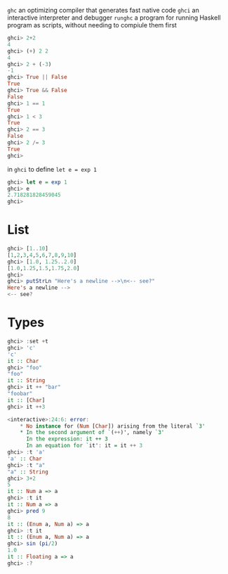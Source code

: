 
`ghc` an optimizing compiler that generates fast native code
`ghci` an interactive interpreter and debugger
`runghc` a program for running Haskell program as scripts, without needing to compiule them first

```haskell
ghci> 2+2
4
ghci> (+) 2 2
4
ghci> 2 + (-3)
-1
ghci> True || False
True
ghci> True && False
False
ghci> 1 == 1
True
ghci> 1 < 3
True
ghci> 2 == 3
False
ghci> 2 /= 3
True
ghci>
```

in `ghci` to define `let e = exp 1`
```haskell
ghci> let e = exp 1
ghci> e
2.718281828459045
ghci>
```

# List
```haskell
ghci> [1..10]
[1,2,3,4,5,6,7,8,9,10]
ghci> [1.0, 1.25..2.0]
[1.0,1.25,1.5,1.75,2.0]
ghci>
ghci> putStrLn "Here's a newline -->\n<-- see?"
Here's a newline -->
<-- see?
```

# Types
```haskell
ghci> :set +t
ghci> 'c'
'c'
it :: Char
ghci> "foo"
"foo"
it :: String
ghci> it ++ "bar"
"foobar"
it :: [Char]
ghci> it ++3

<interactive>:24:6: error:
    * No instance for (Num [Char]) arising from the literal `3'
    * In the second argument of `(++)', namely `3'
      In the expression: it ++ 3
      In an equation for `it': it = it ++ 3
ghci> :t 'a'
'a' :: Char
ghci> :t "a"
"a" :: String
ghci> 3+2
5
it :: Num a => a
ghci> :t it
it :: Num a => a
ghci> pred 9
8
it :: (Enum a, Num a) => a
ghci> :t it
it :: (Enum a, Num a) => a
ghci> sin (pi/2)
1.0
it :: Floating a => a
ghci> :?
```






